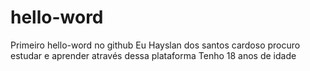 # hello-word
Primeiro hello-word no github
Eu Hayslan dos santos cardoso procuro estudar e aprender através dessa plataforma
Tenho 18 anos de idade
